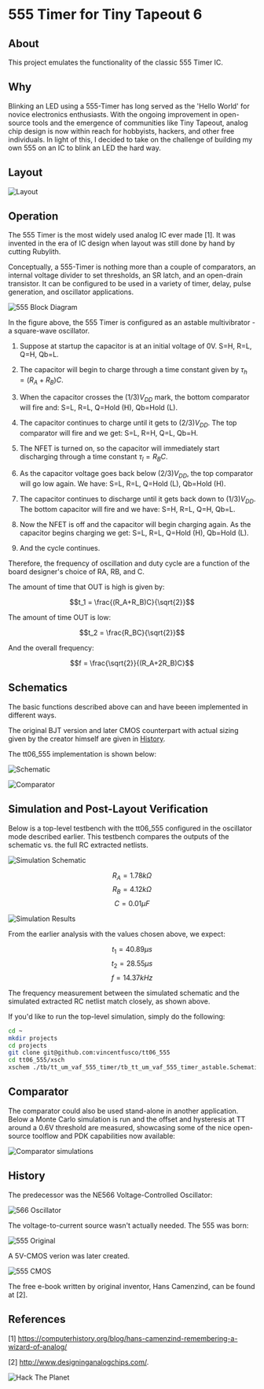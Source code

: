 # 555 Timer for Tiny Tapeout 6 #
 
## About ##
 This project emulates the functionality of the classic 555 Timer IC. 
  
## Why ##
 
Blinking an LED using a 555-Timer has long served as the 'Hello World' for novice electronics enthusiasts. With the ongoing improvement in open-source tools and the emergence of communities like Tiny Tapeout, analog chip design is now within reach for hobbyists, hackers, and other free individuals. In light of this, I decided to take on the challenge of building my own 555 on an IC to blink an LED the hard way.
 
## Layout ##
![Layout](./docs/555_layout.png)

## Operation ##

The 555 Timer is the most widely used analog IC ever made [1]. It was invented in the era of IC design when layout was still done by hand by cutting Rubylith.

Conceptually, a 555-Timer is nothing more than a couple of comparators, an internal voltage divider to set thresholds, an SR latch, and an open-drain transistor. It can be configured to be used in a variety
of timer, delay, pulse generation, and oscillator applications.

![555 Block Diagram](./docs/555_system_diagram.PNG)

In the figure above, the 555 Timer is configured as an astable multivibrator - a square-wave oscillator.

1. Suppose at startup the capacitor is at an initial voltage of 0V. S=H, R=L, Q=H, Qb=L. 

2. The capacitor will begin to charge through a time constant given by $\tau_h = (R_A+R_B)C$.

3.  When the capacitor crosses the $(1/3)V_{DD}$ mark, the bottom comparator will fire and: S=L, R=L, Q=Hold (H), Qb=Hold (L).

4. The capacitor continues to charge until it gets to $(2/3)V_{DD}$. The top comparator will fire and we get: S=L, R=H, Q=L, Qb=H.

5. The NFET is turned on, so the capacitor will immediately start discharging through a time constant $\tau_l = R_BC$.

6. As the capacitor voltage goes back below $(2/3)V_{DD}$, the top comparator will go low again. We have: S=L, R=L, Q=Hold (L), Qb=Hold (H).

7. The capacitor continues to discharge until it gets back down to $(1/3)V_{DD}$. The bottom capacitor will fire and we have: S=H, R=L, Q=H, Qb=L.

8. Now the NFET is off and the capacitor will begin charging again. As the capacitor begins charging we get: S=L, R=L, Q=Hold (H), Qb=Hold (L).

9. And the cycle continues.

Therefore, the frequency of oscillation and duty cycle are a function of the board designer's choice of RA, RB, and C. 

The amount of time that OUT is high is given by:

$$t_1 = \frac{(R_A+R_B)C}{\sqrt{2}}$$

The amount of time OUT is low:

$$t_2 = \frac{R_BC}{\sqrt{2}}$$

And the overall frequency:

$$f = \frac{\sqrt{2}}{(R_A+2R_B)C}$$

## Schematics ##

The basic functions described above can and have beeen implemented in different ways. 

The original BJT version and later CMOS counterpart with actual sizing given by the creator himself are given in [History](#history).

The tt06_555 implementation is shown below:

![Schematic](./docs/timer_core_schematic.PNG)

![Comparator](./docs/comp_p_schem_vs_layout.PNG)

## Simulation and Post-Layout Verification ##

Below is a top-level testbench with the tt06_555 configured in the oscillator mode described earlier. This testbench compares the outputs of the schematic vs. the full RC extracted netlists.

![Simulation Schematic](./docs/tb_tt_um_vaf_555_timer_astable_schematic.PNG)

$$R_A = 1.78k\Omega$$
$$R_B = 4.12k\Omega$$
$$C = 0.01\mu F$$

![Simulation Results](./docs/tb_tt_um_vaf_555_timer_astable_results.png)

From the earlier analysis with the values chosen above, we expect:

$$t_1 = 40.89\mu s$$
$$t_2 = 28.55\mu s$$
$$ f = 14.37kHz$$

The frequency measurement between the simulated schematic and the simulated extracted RC netlist match closely, as shown above.

If you'd like to run the top-level simulation, simply do the following:

``` bash
cd ~
mkdir projects
cd projects
git clone git@github.com:vincentfusco/tt06_555
cd tt06_555/xsch
xschem ./tb/tt_um_vaf_555_timer/tb_tt_um_vaf_555_timer_astable.Schematic
```

## Comparator ##

The comparator could also be used stand-alone in another application. Below a Monte Carlo simulation is run and the offset and hysteresis at TT around a 0.6V threshold are measured, showcasing some of the nice open-source toolflow and PDK capabilities now available:

![Comparator simulations](./docs/comp_p_simulations.PNG)

## History ##

The predecessor was the NE566 Voltage-Controlled Oscillator:

![566 Oscillator](./docs/566_oscillator.PNG)

The voltage-to-current source wasn't actually needed. The 555 was born:

![555 Original](./docs/555_original.PNG)

A 5V-CMOS verion was later created.

![555 CMOS](./docs/555_cmos.PNG)

The free e-book written by original inventor, Hans Camenzind, can be found at [2].

## References ##

[1] https://computerhistory.org/blog/hans-camenzind-remembering-a-wizard-of-analog/

[2] http://www.designinganalogchips.com/.

![Hack The Planet](./docs/gibson.PNG)
